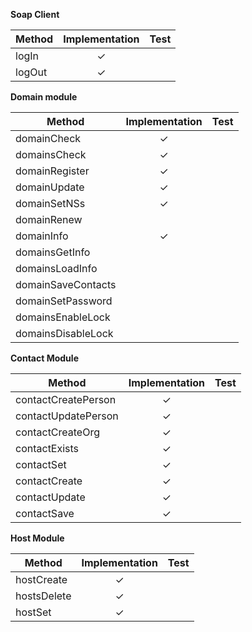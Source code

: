 **Soap Client**

| Method | Implementation | Test |
|---|:---:|---|
| logIn  | ✓ |  |
| logOut | ✓ |  |

**Domain module**

| Method | Implementation | Test |
|---|:---:|---|
| domainCheck | ✓ |  |
| domainsCheck | ✓ |  |
| domainRegister | ✓ |  |
| domainUpdate | ✓ |  |
| domainSetNSs | ✓ |  |
| domainRenew |  |  |
| domainInfo | ✓ |  |
| domainsGetInfo |  |  |
| domainsLoadInfo |  |  |
| domainSaveContacts |  |  |
| domainSetPassword |  |  |
| domainsEnableLock |  |  |
| domainsDisableLock |  |  |


**Contact Module**

| Method | Implementation | Test |
|---|:---:|---|
| contactCreatePerson | ✓ |  |
| contactUpdatePerson | ✓ |  |
| contactCreateOrg | ✓ |  |
| contactExists | ✓ |  |
| contactSet | ✓ |  |
| contactCreate | ✓ |  |
| contactUpdate | ✓ |  |
| contactSave | ✓ |  |


**Host Module**

| Method | Implementation | Test |
|---|:---:|---|
| hostCreate | ✓ |  |
| hostsDelete | ✓ |  |
| hostSet | ✓ |  |

